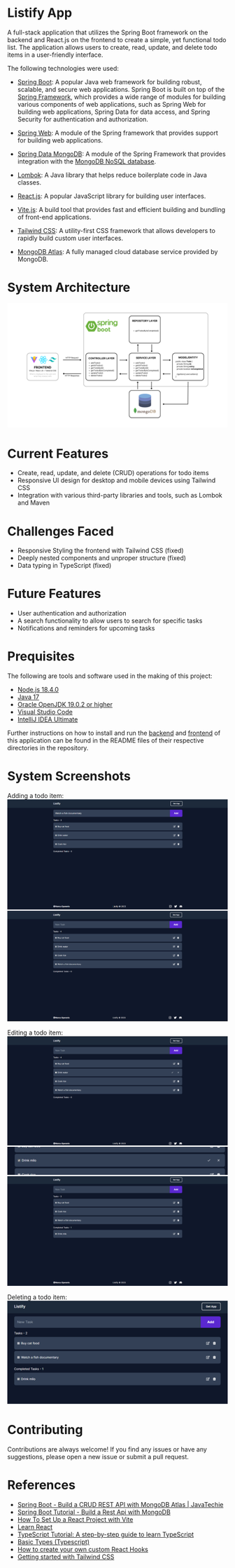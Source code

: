 # Listify App
A full-stack application that utilizes the Spring Boot framework on the backend and React.js on the frontend to create a simple, yet functional todo list. The application allows users to create, read, update, and delete todo items in a user-friendly interface.

The following technologies were used:
- [Spring Boot](https://spring.io/projects/spring-boot): A popular Java web framework for building robust, scalable, and secure web applications. Spring Boot is built on top of the [Spring Framework](https://spring.io/projects/spring-framework), which provides a wide range of modules for building various components of web applications, such as Spring Web for building web applications, Spring Data for data access, and Spring Security for authentication and authorization.


- [Spring Web](https://docs.spring.io/spring-boot/docs/current/reference/html/web.html): A module of the Spring framework that provides support for building web applications.
- [Spring Data MongoDB](https://spring.io/projects/spring-data-mongodb): A module of the Spring Framework that provides integration with the [MongoDB NoSQL database](https://www.mongodb.com/).
- [Lombok](https://projectlombok.org/): A Java library that helps reduce boilerplate code in Java classes.
- [React.js](https://react.dev/): A popular JavaScript library for building user interfaces.
- [Vite.js](https://vitejs.dev/): A build tool that provides fast and efficient building and bundling of front-end applications.
- [Tailwind CSS](https://tailwindcss.com/): A utility-first CSS framework that allows developers to rapidly build custom user interfaces.
- [MongoDB Atlas](https://www.mongodb.com/atlas): A fully managed cloud database service provided by MongoDB.

# System Architecture 
![0](./docs/system_architecture.png)
# Current Features
- Create, read, update, and delete (CRUD) operations for todo items
- Responsive UI design for desktop and mobile devices using Tailwind CSS
- Integration with various third-party libraries and tools, such as Lombok and Maven

# Challenges Faced
- Responsive Styling the frontend with Tailwind CSS (fixed)
- Deeply nested components and unproper structure (fixed)
- Data typing in TypeScript (fixed)

# Future Features
- User authentication and authorization
- A search functionality to allow users to search for specific tasks
- Notifications and reminders for upcoming tasks

# Prequisites
The following are tools and software used in the making of this project:

- [Node.js 18.4.0](https://nodejs.org/en)
- [Java 17](https://www.oracle.com/java/technologies/downloads/)
- [Oracle OpenJDK 19.0.2 or higher](https://openjdk.org/projects/jdk/)
- [Visual Studio Code](https://code.visualstudio.com/Download)
- [IntelliJ IDEA Ultimate](https://www.jetbrains.com/idea/promo/?msclkid=6c29293616161025d6b84d208e6adbdc&utm_source=bing&utm_medium=cpc&utm_campaign=APAC_en_ASIA_IDEA_Branded&utm_term=intellij&utm_content=intellij%20idea)

Further instructions on how to install and run the [backend](https://github.com/SinugbangIsda/spring-boot-reactjs-todolist/tree/main/backend) and [frontend](https://github.com/SinugbangIsda/spring-boot-reactjs-todolist/tree/main/frontend) of this application can be found in the README files of their respective directories in the repository.

# System Screenshots
Adding a todo item:
![0](./docs/add1.png)
![1](./docs/add2.png)

Editing a todo item:
![0](./docs/edit1.png)
![1](./docs/edit2.png)
![2](./docs/edit3.png)

Deleting a todo item:
![0](./docs/delete.png)

# Contributing
Contributions are always welcome! If you find any issues or have any suggestions, please open a new issue or submit a pull request.

# References
- [Spring Boot - Build a CRUD REST API with MongoDB Atlas | JavaTechie](https://www.youtube.com/watch?v=qVNOw9TWwxo&t=1976s)
- [Spring Boot Tutorial - Build a Rest Api with MongoDB](https://www.youtube.com/watch?v=ssj0CGxv60k&t=3164s)
- [How To Set Up a React Project with Vite](https://www.digitalocean.com/community/tutorials/how-to-set-up-a-react-project-with-vite)
- [Learn React](https://www.codecademy.com/learn/react-101)
- [TypeScript Tutorial: A step-by-step guide to learn TypeScript](https://www.educative.io/blog/typescript-tutorial)
- [Basic Types (Typescript)](https://www.typescriptlang.org/docs/handbook/basic-types.html)
- [How to create your own custom React Hooks](https://blog.logrocket.com/create-your-own-custom-react-hooks/)
- [Getting started with Tailwind CSS](https://v2.tailwindcss.com/docs)
